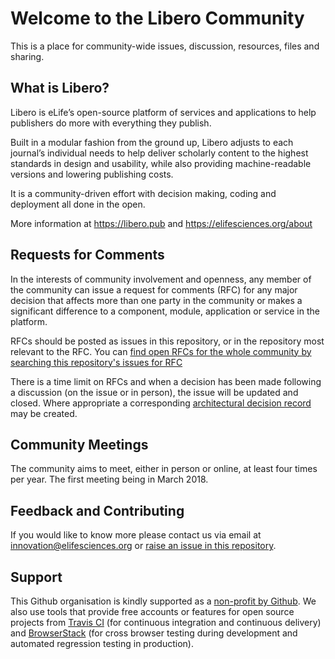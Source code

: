 # Welcome to the Libero Community
This is a place for community-wide issues, discussion, resources, files and sharing.
## What is Libero?
Libero is eLife’s open-source platform of services and applications to help publishers do more with everything they publish.

Built in a modular fashion from the ground up, Libero adjusts to each journal’s individual needs to help deliver scholarly content to the highest standards in design and usability, while also providing machine-readable versions and lowering publishing costs.

It is a community-driven effort with decision making, coding and deployment all done in the open.

More information at https://libero.pub and https://elifesciences.org/about

## Requests for Comments
In the interests of community involvement and openness, any member of the community can issue a request for comments (RFC) for any major decision that affects more than one party in the community or makes a significant difference to a component, module, application or service in the platform.

RFCs should be posted as issues in this repository, or in the repository most relevant to the RFC. You can [find open RFCs for the whole community by searching this repository's issues for RFC](https://github.com/libero/community/issues?q=is%3Aissue+is%3Aopen+rfc)

There is a time limit on RFCs and when a decision has been made following a discussion (on the issue or in person), the issue will be updated and closed. Where appropriate a corresponding [architectural decision record](https://www.thoughtworks.com/radar/techniques/lightweight-architecture-decision-records) may be created.

## Community Meetings
The community aims to meet, either in person or online, at least four times per year. The first meeting being in March 2018.

## Feedback and Contributing
If you would like to know more please contact us via email at innovation@elifesciences.org or [raise an issue in this repository](https://github.com/libero/community/issues).

## Support
This Github organisation is kindly supported as a [non-profit by Github](https://github.com/nonprofit). We also use tools that provide free accounts or features for open source projects from [Travis CI](https://travis-ci.org/) (for continuous integration and continuous delivery) and [BrowserStack](https://www.browserstack.com) (for cross browser testing during development and automated regression testing in production).

